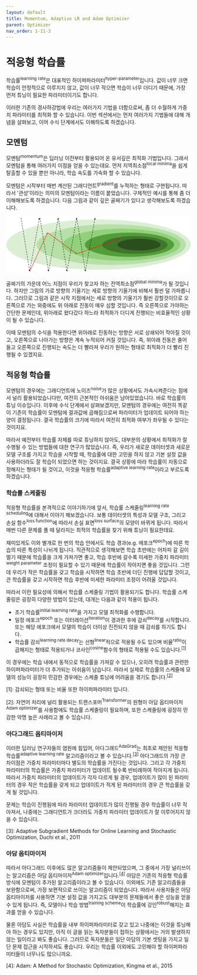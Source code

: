 ```yaml
---
layout: default
title: Momentum, Adaptive LR and Adam Optimizer
parent: Optimizer
nav_order: 1-11-3
---
```


# 적응형 학습률

학습률<sup>learning rate</sup>은 대표적인 하이퍼파라미터<sup>hyper-parameter</sup>입니다.
값이 너무 크면 학습이 안정적으로 이루지지 않고, 값이 너무 작으면 학습이 너무 더디기 때문에, 가장 먼저 튜닝이 필요한 파라미터이기도 합니다.

이러한 기존의 경사하강법에 우리는 여러가지 기법을 더함으로써, 좀 더 수월하게 가중치 파라미터를 최적화 할 수 있습니다.
이번 섹션에서는 먼저 여러가지 기법들에 대해 개념을 살펴보고, 이어 수식 단계에서도 이해하도록 하겠습니다.

## 모멘텀

모멘텀<sup>momentum</sup>은 딥러닝 이전부터 활용되어 온 유서깊은 최적화 기법입니다.
그래서 모멘텀을 통해 여러가지 이점을 얻을 수 있는데요.
먼저 지역최소점<sup>local minima</sup>을 쉽게 탈출할 수 있을 뿐만 아니라, 학습 속도를 가속화 할 수 있습니다.

모멘텀은 시작부터 매번 계산된 그래디언트<sup>gradient</sup>를 누적하는 형태로 구현됩니다.
따라서 '관성'이라는 의미의 모멘텀이라는 이름이 붙었습니다.
구체적인 예시를 통해 좀 더 이해해보도록 하겠습니다.
다음 그림과 같이 깊은 골짜기가 있다고 생각해보도록 하겠습니다.

![](../../assets/images/1-11/03-momentum_example.png)

골짜기의 가운데 어느 지점이 우리가 찾고자 하는 전역최소점<sup>global minima</sup>가 될 것입니다.
하지만 그림의 가로 방향의 기울기는 세로 방향의 기울기에 비해서 훨씬 덜 가파릅니다.
그러므로 그림과 같은 시작 지점에서는 세로 방향의 기울기가 훨씬 강할것이므로 오른쪽으로 가는 와중에도 위 아래로 진동이 매우 심할 것입니다.
즉 오른쪽으로 가야하는 간단한 문제인데, 위아래로 왔다갔다 하느라 최적화가 더디게 진행되는 비효율적인 상황이 될 수 있습니다.

이때 모멘텀의 수식을 적용한다면 위아래로 진동하는 방향은 서로 상쇄되어 작아질 것이고, 오른쪽으로 나아가는 방향은 계속 누적되어 커질 것입니다.
즉, 위아래 진동은 줄어들고 오른쪽으로 진행되는 속도는 더 빨라져 우리가 원하는 형태로 최적화가 더 빨리 진행될 수 있겠지요.

## 적응형 학습률

모멘텀의 경우에는 그래디언트에 노이즈<sup>noise</sup>가 많은 상황에서도 가속시켜준다는 점에서 널리 활용되었습니다만, 여전히 근본적인 아쉬움은 남아있었습니다.
바로 학습률의 튜닝 이슈입니다.
이후에 수식 단계에서 살펴보겠지만, 모멘텀의 경우에는 여전히 똑같이 기존의 학습률이 모멘텀에 결과값에 곱해짐으로써 파라미터가 업데이트 되어야 하는 양이 결정됩니다.
결국 학습률의 크기에 따라서 여전히 최적화 여부가 좌우될 수 있다는 것이지요.

따라서 예전부터 학습률 자체를 따로 튜닝하지 않아도, 대부분의 상황에서 최적화가 잘 수행될 수 있는 방법들에 대한 연구가 많았습니다.
즉, 우리가 새로운 데이터셋과 새로운 모델 구조를 가지고 학습을 시작할 때, 학습률에 대한 고민을 하지 않고 기본 설정 값을 사용하더라도 잘 학습이 되었으면 하는 것이지요.
결국 상황에 따라 학습률이 자동으로 정해지는 형태가 될 것이고, 이것을 적응형 학습률<sup>adaptive learning rate</sup>이라고 부르도록 하겠습니다.

### 학습률 스케줄링

적응형 학습률을 본격적으로 이야기하기에 앞서, 학습률 스케줄링<sup>learning rate scheduling</sup>에 대해서 이야기 해보겠습니다.
보통 데이터셋의 특성과 모델 구조, 그리고 손실 함수<sup>loss function</sup>에 따라서 손실 표면<sup>loss surface</sup>의 모양이 바뀌게 됩니다.
따라서 매번 다른 문제를 풀 때 달라지는 최적의 학습률을 찾기 위해 튜닝이 필요한데요.

재미있게도 이와 별개로 한 번의 학습 안에서도 학습 경과(e.g. 에포크<sup>epoch</sup>)에 따른 학습의 따른 특성이 나뉘게 됩니다.
직관적으로 생각해보면 학습 초반에는 어차피 갈 길이 멀기 때문에 학습률을 크게 가져가면 좋고, 학습 후반에 갈수록 미세한 가중치 파라미터<sup>weight parameter</sup> 조정이 필요할 수 있기 때문에 학습률이 작아지면 좋을 것입니다.
그런데 우리가 작은 학습률을 갖고 학습을 시작하면 학습 초반에 더딘 진행에 답답할 것이고, 큰 학습률을 갖고 시작하면 학습 후반에 미세한 파라미터 조정이 어려울 것입니다.

따라서 이런 필요성에 의해서 학습률 스케줄링 기법이 활용되기도 합니다.
학습률 스케줄링은 굉장히 다양한 방법이 있는데, 대개는 다음과 같이 적용이 됩니다.

- 초기 학습률<sup>initial learning rate</sup>을 가지고 모델 최적화를 수행합니다.
- 일정 에포크<sup>epoch</sup> 또는 이터레이션<sup>iteration</sup>이 경과한 후에 감쇠<sup>decay</sup>를 시작합니다.
또는 해당 에포크에서 모델의 학습이 더이상 진전되지 않을 때 감쇠를 하기도 합니다.
- 학습률 감쇠<sup>learning rate decay</sup>는 선형<sup>linear</sup>적으로 적용될 수도 있으며 비율<sup>ratio</sup>이 곱해지는 형태로 적용되거나 코사인<sup>cosine</sup>함수의 형태로 적용될 수도 있습니다.<sup>[[1]](#footnote_1)</sup>

이 경우에는 학습 내에서 동적으로 학습률을 가져갈 수 있으나, 오히려 학습률과 관련한 하이퍼파라미터가 더 추가되는 아쉬움이 남습니다.
따라서 실제로 학습률의 스케줄에 모델의 성능이 굉장히 민감한 경우에는 스케줄 튜닝에 어려움을 겪기도 합니다.<sup>[[2]](#footnote_2)</sup>

<a name="footnote_1">[1]</a>: 감쇠되는 형태 또는 비율 또한 하이퍼파라미터 입니다.

<a name="footnote_2">[2]</a>: 자연어 처리에 널리 활용되는 트랜스포머<sup>Transformer</sup>의 원형이 아담 옵티마이저<sup>Adam optimizer</sup>를 사용함에도 학습률 스케줄링이 필요하며, 또한 스케줄링에 굉장히 민감한 악명 높은 사례라고 볼 수 있습니다.

### 아다그래드 옵티마이저

이러한 딥러닝 연구자들의 염원에 힘입어, 아다그래드<sup>AdaGrad</sup>는 최초로 제안된 적응형 학습률<sup>adaptive learning rate</sup> 알고리즘이라고 볼 수 있습니다.<sup>[[3]](#footnote_3)</sup>
아다그래드의 가장 큰 차이점은 가중치 파라미터마다 별도의 학습률을 가진다는 것입니다.
그리고 각 가중치 파라미터의 학습률은 가중치 파라미터가 업데이트 될수록 반비례하여 작아지게 됩니다.
따라서 가중치 파라미터의 업데이트가 각자 다르게 될 경우, 업데이트가 많이 된 파라미터의 경우 작은 학습률을 갖게 되고 업데이트가 적게 된 파라미터의 경우 큰 학습률을 갖게 될 것입니다.

문제는 학습이 진행됨에 따라 파라미터 업데이트가 많이 진행될 경우 학습률이 너무 작아져서, 나중에는 그래디언트가 크더라도 가중치 파라미터 업데이트가 잘 이루어지지 않을 수 있습니다.

<a name="footnote_3">[3]</a>: Adaptive Subgradient Methods for Online Learning and Stochastic Optimization, Duchi et al., 2011

### 아담 옵티마이저

따라서 아다그래드 이후에도 많은 알고리즘들이 제안되었으며, 그 중에서 가장 널리쓰이는 알고리즘은 아담 옵티마이저<sup>Adam optimizer</sup>입니다.<sup>[[4]](#footnote_4)</sup>
아담은 기존의 적응형 학습률 방식에 모멘텀이 추가된 알고리즘이라고 볼 수 있습니다.
이외에도 기존 알고리즘들을 보완함으로써, 가장 보편적으로 쓰이는 알고리즘이 되었습니다.
따라서 사용자들은 아담 옵티마이저를 사용하면 기본 설정 값을 가지고도 대부분의 문제들에서 좋은 성능을 얻을 수 있게 됩니다.
즉, 모델이나 학습 방법<sup>training scheme</sup>이 학습률에 강인<sup>robust</sup>해지는 효과를 얻을 수 있습니다.

물론 아담도 사실은 학습률을 내부 하이퍼파라미터로 갖고 있고 나중에는 이것을 튜닝해야 하는 경우도 있지만, 아직 이 글을 읽는 독자분들이 접하는 상황에서는 거의 발생하지 않는 일이라고 봐도 좋습니다.
그러므로 독자분들은 일단 아담의 기본 셋팅을 가지고 일단 문제 접근을 시작하셔도 좋습니다.
우리는 학습률 이외에도 고민해야 할 하이퍼파라미터들이 너무나도 많으니까요.

<a name="footnote_4">[4]</a>: Adam: A Method for Stochastic Optimization, Kingma et al., 2015

